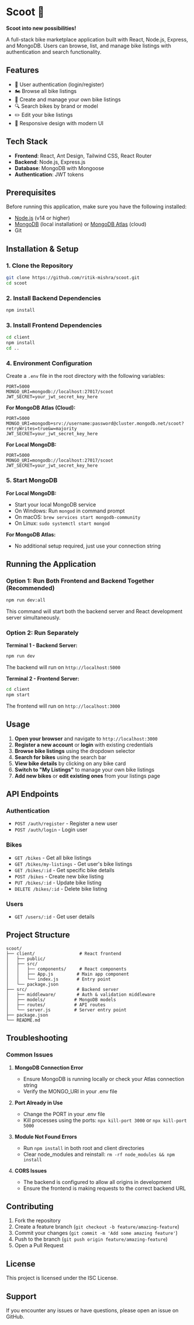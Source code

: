 # Scoot 🛵
**Scoot into new possibilities!**

A full-stack bike marketplace application built with React, Node.js, Express, and MongoDB. Users can browse, list, and manage bike listings with authentication and search functionality.

## Features
- 🔐 User authentication (login/register)
- 🏍️ Browse all bike listings
- 📝 Create and manage your own bike listings
- 🔍 Search bikes by brand or model
- ✏️ Edit your bike listings
- 📱 Responsive design with modern UI

## Tech Stack
- **Frontend**: React, Ant Design, Tailwind CSS, React Router
- **Backend**: Node.js, Express.js
- **Database**: MongoDB with Mongoose
- **Authentication**: JWT tokens

## Prerequisites
Before running this application, make sure you have the following installed:
- [Node.js](https://nodejs.org/) (v14 or higher)
- [MongoDB](https://www.mongodb.com/try/download/community) (local installation) or [MongoDB Atlas](https://www.mongodb.com/atlas) (cloud)
- Git

## Installation & Setup

### 1. Clone the Repository
```bash
git clone https://github.com/ritik-mishra/scoot.git
cd scoot
```

### 2. Install Backend Dependencies
```bash
npm install
```

### 3. Install Frontend Dependencies
```bash
cd client
npm install
cd ..
```

### 4. Environment Configuration
Create a `.env` file in the root directory with the following variables:

```env
PORT=5000
MONGO_URI=mongodb://localhost:27017/scoot
JWT_SECRET=your_jwt_secret_key_here
```

**For MongoDB Atlas (Cloud):**
```env
PORT=5000
MONGO_URI=mongodb+srv://username:password@cluster.mongodb.net/scoot?retryWrites=true&w=majority
JWT_SECRET=your_jwt_secret_key_here
```

**For Local MongoDB:**
```env
PORT=5000
MONGO_URI=mongodb://localhost:27017/scoot
JWT_SECRET=your_jwt_secret_key_here
```

### 5. Start MongoDB
**For Local MongoDB:**
- Start your local MongoDB service
- On Windows: Run `mongod` in command prompt
- On macOS: `brew services start mongodb-community`
- On Linux: `sudo systemctl start mongod`

**For MongoDB Atlas:**
- No additional setup required, just use your connection string

## Running the Application

### Option 1: Run Both Frontend and Backend Together (Recommended)
```bash
npm run dev:all
```
This command will start both the backend server and React development server simultaneously.

### Option 2: Run Separately

**Terminal 1 - Backend Server:**
```bash
npm run dev
```
The backend will run on `http://localhost:5000`

**Terminal 2 - Frontend Server:**
```bash
cd client
npm start
```
The frontend will run on `http://localhost:3000`

## Usage

1. **Open your browser** and navigate to `http://localhost:3000`
2. **Register a new account** or **login** with existing credentials
3. **Browse bike listings** using the dropdown selector
4. **Search for bikes** using the search bar
5. **View bike details** by clicking on any bike card
6. **Switch to "My Listings"** to manage your own bike listings
7. **Add new bikes** or **edit existing ones** from your listings page

## API Endpoints

### Authentication
- `POST /auth/register` - Register a new user
- `POST /auth/login` - Login user

### Bikes
- `GET /bikes` - Get all bike listings
- `GET /bikes/my-listings` - Get user's bike listings
- `GET /bikes/:id` - Get specific bike details
- `POST /bikes` - Create new bike listing
- `PUT /bikes/:id` - Update bike listing
- `DELETE /bikes/:id` - Delete bike listing

### Users
- `GET /users/:id` - Get user details

## Project Structure
```
scoot/
├── client/                 # React frontend
│   ├── public/
│   ├── src/
│   │   ├── components/     # React components
│   │   ├── App.js         # Main app component
│   │   └── index.js       # Entry point
│   └── package.json
├── src/                   # Backend server
│   ├── middleware/        # Auth & validation middleware
│   ├── models/           # MongoDB models
│   ├── routes/           # API routes
│   └── server.js         # Server entry point
├── package.json
└── README.md
```

## Troubleshooting

### Common Issues

1. **MongoDB Connection Error**
   - Ensure MongoDB is running locally or check your Atlas connection string
   - Verify the MONGO_URI in your .env file

2. **Port Already in Use**
   - Change the PORT in your .env file
   - Kill processes using the ports: `npx kill-port 3000` or `npx kill-port 5000`

3. **Module Not Found Errors**
   - Run `npm install` in both root and client directories
   - Clear node_modules and reinstall: `rm -rf node_modules && npm install`

4. **CORS Issues**
   - The backend is configured to allow all origins in development
   - Ensure the frontend is making requests to the correct backend URL

## Contributing
1. Fork the repository
2. Create a feature branch (`git checkout -b feature/amazing-feature`)
3. Commit your changes (`git commit -m 'Add some amazing feature'`)
4. Push to the branch (`git push origin feature/amazing-feature`)
5. Open a Pull Request

## License
This project is licensed under the ISC License.

## Support
If you encounter any issues or have questions, please open an issue on GitHub.
